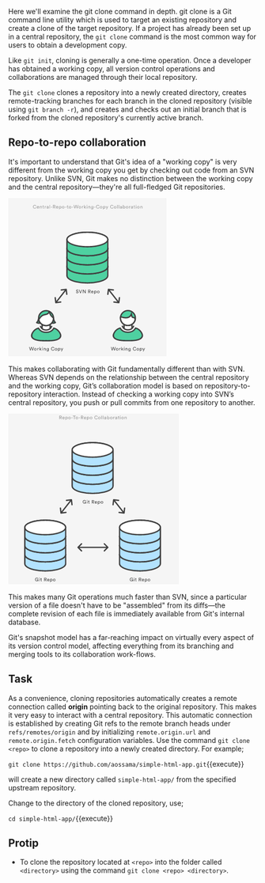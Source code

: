 Here we'll examine the git clone command in depth. git clone is a Git command line utility which is used to target an existing 
repository and create a clone of the target repository. If a project has already been set up in a central repository, the 
`git clone` command is the most common way for users to obtain a development copy.

Like `git init`, cloning is generally a one-time operation. Once a developer has obtained a working copy, all version control 
operations and collaborations are managed through their local repository.

The `git clone` clones a repository into a newly created directory, creates remote-tracking branches for each branch in the 
cloned repository (visible using `git branch -r`), and creates and checks out an initial branch that is forked from the cloned 
repository's currently active branch.

## Repo-to-repo collaboration

It's important to understand that Git's idea of a "working copy" is very different from the working copy you get by checking out 
code from an SVN repository. Unlike SVN, Git makes no distinction between the working copy and the central repository—they're all 
full-fledged Git repositories.

![Central-repo-to-working-copy-collaboration](assets/svn.png)

This makes collaborating with Git fundamentally different than with SVN. Whereas SVN depends on the relationship between the 
central repository and the working copy, Git’s collaboration model is based on repository-to-repository interaction. Instead 
of checking a working copy into SVN’s central repository, you push or pull commits from one repository to another.

![Repo-to-repo-collaboration](assets/git.png)

This makes many Git operations much faster than SVN, since a particular version of a file doesn't have to be "assembled" from 
its diffs—the complete revision of each file is immediately available from Git's internal database.

Git's snapshot model has a far-reaching impact on virtually every aspect of its version control model, affecting everything from 
its branching and merging tools to its collaboration work-flows.

## Task

As a convenience, cloning repositories automatically creates a remote connection called **origin** pointing back to the original 
repository. This makes it very easy to interact with a central repository. This automatic connection is established by creating 
Git refs to the remote branch heads under `refs/remotes/origin` and by initializing `remote.origin.url` and `remote.origin.fetch` 
configuration variables. Use the command `git clone <repo>` to clone a repository into a newly created directory. For example;

```git clone https://github.com/aossama/simple-html-app.git```{{execute}}

will create a new directory called `simple-html-app/` from the specified upstream repository.

Change to the directory of the cloned repository, use;

```cd simple-html-app/```{{execute}}

## Protip

* To clone the repository located at `<repo>` into the folder called `<directory>` using the command `git clone <repo> <directory>`.
